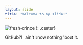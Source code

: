 ```yaml
---
layout: slide
title: "Welcome to my slide!"
---
```


![fresh-prince](https://cloud.githubusercontent.com/assets/16547949/25400882/f44a7464-29c1-11e7-8f45-327d67cb961a.jpg)
{: .center}

GitHub?! I ain't know nothing 'bout it.
